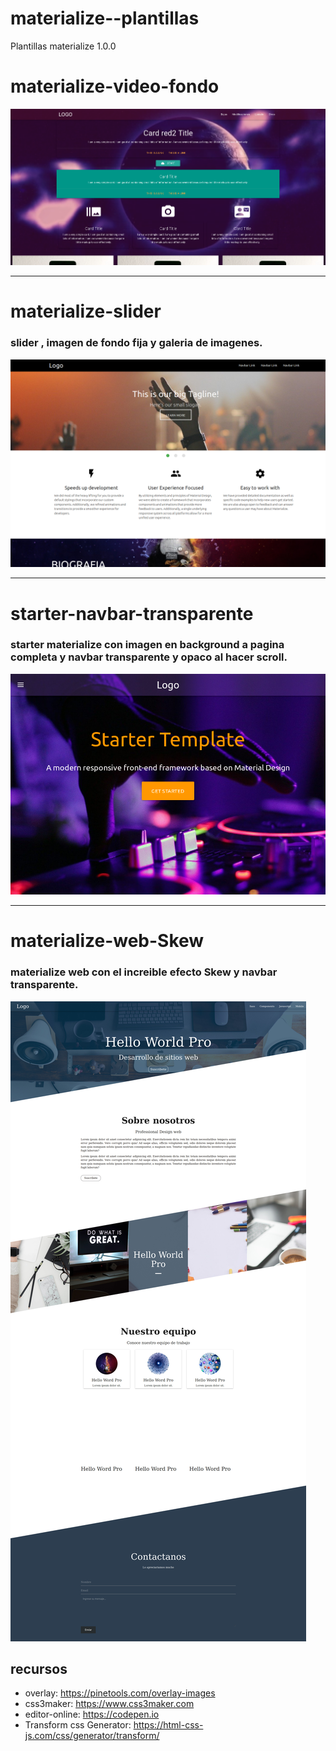 # materialize--plantillas
Plantillas materialize 1.0.0
# materialize-video-fondo
![Alt Text](fondo_video1.png)
**********************************
# materialize-slider
### slider , imagen de fondo fija y galeria de imagenes.
![Alt text](materialize_slider.png)
*********************************
# starter-navbar-transparente
### starter materialize con imagen en background a pagina completa y navbar transparente y opaco al hacer scroll.
![Alt text](navbar_transp.png)
**********************************
# materialize-web-Skew
### materialize web con el increible efecto Skew y navbar transparente.
![Alt text](skew.jpg)


## recursos
* overlay: https://pinetools.com/overlay-images
* css3maker: https://www.css3maker.com
* editor-online: https://codepen.io
* Transform css Generator: https://html-css-js.com/css/generator/transform/

